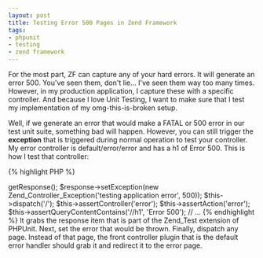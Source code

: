 ```yaml
---
layout: post
title: Testing Error 500 Pages in Zend Framework
tags:
- phpunit
- testing
- zend framework
---
```


For the most part, ZF can capture any of your hard errors.  It will generate an error 500.  You've seen them, don't lie... I've seen them way too many times.  However, in my production application, I capture these with a specific controller.  And because I love Unit Testing, I want to make sure that I test my implementation of my omg-this-is-broken setup.

Well, if we generate an error that would make a FATAL or 500 error in our test unit suite, something bad will happen.  However, you can still trigger the **exception** that is triggered during normal operation to test your controller.  My error controller is default/error/error and has a h1 of Error 500.  This is how I test that controller:

{% highlight PHP %}
<?php
class Application_Test_Default_Controller_ErrorController extends Zend_Test_PHPUnit_ControllerTestCase
{
  // ...
    $response = $this->getResponse();
    $response->setException(new Zend_Controller_Exception('testing application error', 500));
    $this->dispatch('/');
    $this->assertController('error');
    $this->assertAction('error');
    $this->assertQueryContentContains('//h1', 'Error 500');
  // ...
{% endhighlight %}    


It grabs the response item that is part of the Zend_Test extension of PHPUnit.  Next, set the error that would be thrown.  Finally, dispatch any page.  Instead of that page, the front controller plugin that is the default error handler should grab it and redirect it to the error page.  
